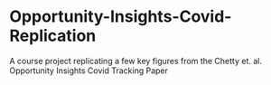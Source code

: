 # Opportunity-Insights-Covid-Replication
A course project replicating a few key figures from the Chetty et. al. Opportunity Insights Covid Tracking Paper

